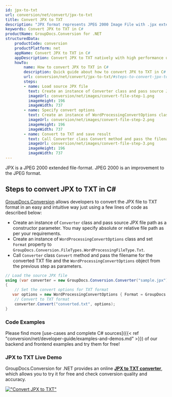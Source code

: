 ```yaml
---
id: jpx-to-txt
url: conversion/net/convert/jpx-to-txt
title: Convert JPX to TXT
description: "JPX format represents JPEG 2000 Image File with .jpx extension. Learn how to convert JPX to TXT file programmatically in C# language using GroupDocs.Conversion for .NET library."
keywords: Convert JPX to TXT in C#
productName: GroupDocs.Conversion for .NET
structuredData:
    productCode: conversion
    productPlatform: net
    appName: Convert JPX to TXT in C#
    appDescription: Convert JPX to TXT natively with high performance using C# language and server side GroupDocs.Conversion for .NET APIs, without the use of any software like Microsoft or Open Office.
    howTo:
        name: How to convert JPX to TXT in C# 
        description: Quick guide about how to convert JPX to TXT in C# with high performance and accuracy.
        url: conversion/net/convert/jpx-to-txt/#steps-to-convert-jpx-to-txt-in-c
        steps:
        - name: Load source JPX file 
          text: Create an instance of Converter class and pass source JPX file path as a constructor parameter. You may specify absolute or relative file path as per your requirements. 
          imageUrl: conversion/net/images/convert-file-step-1.png
          imageHeight: 196
          imageWidth: 737
        - name: Specify convert options 
          text: Create an instance of WordProcessingConvertOptions class.
          imageUrl: conversion/net/images/convert-file-step-2.png
          imageHeight: 196
          imageWidth: 737
        - name: Convert to TXT and save result 
          text: Call Converter class Convert method and pass the filename for the converted HTML file and the WordProcessingConvertOptions object from the previous step as parameters.
          imageUrl: conversion/net/images/convert-file-step-3.png
          imageHeight: 196
          imageWidth: 737
---
```


JPX is a JPEG 2000 extended file-format. JPEG 2000 is an improvement to the JPEG format.

## Steps to convert JPX to TXT in C#

[GroupDocs.Conversion](https://products.groupdocs.com/conversion/net) allows developers to convert the JPX file to TXT format in an easy and intuitive way just using a few lines of code as described below:

* Create an instance of `Converter` class and pass source JPX file path as a constructor parameter. You may specify absolute or relative file path as per your requirements. 
* Create an instance of `WordProcessingConvertOptions` class and set `Format` property to `GroupDocs.Conversion.FileTypes.WordProcessingFileType.Txt`.
* Call `Converter` class `Convert` method and pass the filename for the converted TXT file and the `WordProcessingConvertOptions` object from the previous step as parameters.

```csharp
// Load the source JPX file
using (var converter = new GroupDocs.Conversion.Converter("sample.jpx"))
{
    // Set the convert options for TXT format
   var options = new WordProcessingConvertOptions { Format = GroupDocs.Conversion.FileTypes.WordProcessingFileType.Txt };
    // Convert to TXT format
    converter.Convert("converted.txt", options);
}
```

### Code Examples

Please find more [use-cases and complete C# sources]({{< ref "conversion/net/developer-guide/examples-and-demos.md" >}}) of our backend and frontend examples and try them for free!

### JPX to TXT Live Demo

GroupDocs.Conversion for .NET provides an online [**JPX to TXT converter**](https://products.groupdocs.app/conversion/jpx-to-txt), which allows you to try it for free and check conversion quality and accuracy.

[!["Convert JPX to TXT"](conversion/net/images/convert-to-txt/convert-jpx-to-txt.png)](https://products.groupdocs.app/conversion/jpx-to-txt)